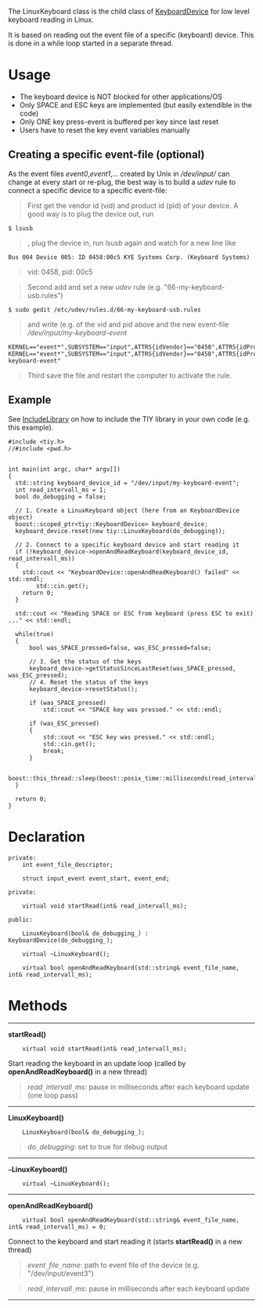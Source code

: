 The LinuxKeyboard class is the child class of [KeyboardDevice](ClassKeyboardDevice.md) for low level keyboard reading in Linux.

It is based on reading out the event file of a specific (keyboard) device. This is done in a while loop started in a separate thread.

# Usage #

  * The keyboard device is NOT blocked for other applications/OS
  * Only SPACE and ESC keys are implemented (but easily extendible in the code)
  * Only ONE key press-event is buffered per key since last reset
  * Users have to reset the key event variables manually

## Creating a specific event-file (optional) ##
As the event files _event0_,_event1_,... created by Unix in _/dev/input/_ can change at every start or re-plug, the best way is to build a _udev_ rule to connect a specific device to a specific event-file:

> First get the vendor id (vid) and product id (pid) of your device. A good way is to plug the device out, run
```
$ lsusb
```
> , plug the device in, run _lsusb_ again and watch for a new line like
```
Bus 004 Device 005: ID 0458:00c5 KYE Systems Corp. (Keyboard Systems)
```
> vid: 0458, pid: 00c5

> Second add and set a new _udev_ rule (e.g. "66-my-keyboard-usb.rules")
```
$ sudo gedit /etc/udev/rules.d/66-my-keyboard-usb.rules
```
> and write (e.g. of the vid and pid above and the new event-file _/dev/input/my-keyboard-event_
```
KERNEL=="event*",SUBSYSTEM=="input",ATTRS{idVendor}=="0458",ATTRS{idProduct}=="00c5",MODE="0644"
KERNEL=="event*",SUBSYSTEM=="input",ATTRS{idVendor}=="0458",ATTRS{idProduct}=="00c5",SYMLINK+="input/my-keyboard-event"
```

> Third save the file and restart the computer to activate the rule.

## Example ##

See [IncludeLibrary](IncludeLibrary.md) on how to include the TIY library in your own code (e.g. this example).

```
#include <tiy.h>
//#include <pwd.h>
 

int main(int argc, char* argv[])
{
  std::string keyboard_device_id = "/dev/input/my-keyboard-event";
  int read_intervall_ms = 1;  
  bool do_debugging = false;

  // 1. Create a LinuxKeyboard object (here from an KeyboardDevice object)
  boost::scoped_ptr<tiy::KeyboardDevice> keyboard_device;
  keyboard_device.reset(new tiy::LinuxKeyboard(do_debugging));

  // 2. Connect to a specific keyboard device and start reading it
  if (!keyboard_device->openAndReadKeyboard(keyboard_device_id, read_intervall_ms))
  {
	std::cout << "KeyboardDevice::openAndReadKeyboard() failed" << std::endl;
        std::cin.get();
	return 0;
  }
 
  std::cout << "Reading SPACE or ESC from keyboard (press ESC to exit) ..." << std::endl;

  while(true)
  {
      bool was_SPACE_pressed=false, was_ESC_pressed=false;

      // 3. Get the status of the keys
      keyboard_device->getStatusSinceLastReset(was_SPACE_pressed, was_ESC_pressed);
      // 4. Reset the status of the keys
      keyboard_device->resetStatus();

      if (was_SPACE_pressed)
          std::cout << "SPACE key was pressed." << std::endl;				

      if (was_ESC_pressed)
      {
          std::cout << "ESC key was pressed." << std::endl;
    	  std::cin.get();
    	  break;
      }

      boost::this_thread::sleep(boost::posix_time::milliseconds(read_intervall_ms/2));
  }

  return 0;
}

```

# Declaration #

```
private:
	int event_file_descriptor;

	struct input_event event_start, event_end;

private:

	virtual void startRead(int& read_intervall_ms);

public:

	LinuxKeyboard(bool& do_debugging_) : KeyboardDevice(do_debugging_);

	virtual ~LinuxKeyboard();

	virtual bool openAndReadKeyboard(std::string& event_file_name, int& read_intervall_ms);
```

# Methods #

---

**startRead()**
```
	virtual void startRead(int& read_intervall_ms);
```
Start reading the keyboard in an update loop (called by **openAndReadKeyboard()** in a new thread)
> _read`_`intervall`_`ms_: pause in milliseconds after each keyboard update (one loop pass)

---

**LinuxKeyboard()**
```
	LinuxKeyboard(bool& do_debugging_);
```
> _do`_`debugging_: set to true for debug output

---

**`~`LinuxKeyboard()**
```
	virtual ~LinuxKeyboard();
```

---

**openAndReadKeyboard()**
```
	virtual bool openAndReadKeyboard(std::string& event_file_name, int& read_intervall_ms) = 0;
```
Connect to the keyboard and start reading it (starts **startRead()** in a new thread)
> _event`_`file`_`name_: path to event file of the device (e.g. "/dev/input/event3")

> _read`_`intervall`_`ms_: pause in milliseconds after each keyboard update

---
